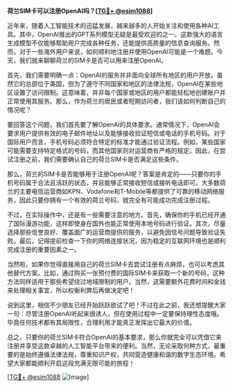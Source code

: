 **荷兰SIM卡可以注册OpenAI吗？[[TG💪+ @esim1088](https://t.me/s/esim1088)]**

近年来，随着人工智能技术的迅猛发展，越来越多的人开始关注和使用各种AI工具。其中，OpenAI推出的GPT系列模型无疑是最受欢迎的之一。这款强大的语言生成模型不仅能够帮助用户完成各种任务，还能提供高质量的信息查询服务。然而，对于一些海外用户来说，如何顺利地注册并使用OpenAI可能是一个难题。今天，我们就来聊聊荷兰的SIM卡是否可以用来注册OpenAI。

首先，我们需要明确一点：OpenAI的服务并非面向全球所有地区的用户开放。虽然它的总部位于美国，但为了遵守不同国家和地区的法律法规，OpenAI在某些地区设置了访问限制。这意味着，并非每个国家或地区的用户都能轻松地创建账户并正常使用其服务。那么，作为荷兰的居民或者短期访问者，我们该如何判断自己的情况呢？

要回答这个问题，我们首先要了解OpenAI的具体要求。通常情况下，OpenAI会要求用户提供有效的电子邮件地址以及能够接收验证短信或电话的手机号码。对于国际用户而言，手机号码必须符合特定的标准才能通过验证流程。例如，某些国家可能需要支持特定格式的号码，而其他国家则对运营商有严格的规定。因此，在尝试注册之前，我们需要确认自己的荷兰SIM卡是否满足这些条件。

那么，荷兰的SIM卡是否能够用于注册OpenAI呢？答案是肯定的——只要你的手机号码属于合法且活跃的状态，并且能够正常接收短信或接听电话即可。大多数荷兰的主要电信运营商如KPN、Vodafone和T-Mobile等都提供了可靠的移动网络服务，因此只要你拥有一个有效的荷兰号码，就完全有可能成功完成注册过程。

不过，在实际操作中，还是有一些需要注意的地方。首先，确保你的手机已经开通了国际漫游功能，这样即使身在国外也能正常使用本地号码进行验证。其次，尽量选择那些信誉良好、覆盖面广的运营商提供的服务，以避免因信号问题导致验证失败。最后，记得提前检查一下你的网络连接状况，因为稳定的互联网环境也是顺利完成注册的重要因素之一。

当然啦，如果你觉得直接用自己的荷兰SIM卡去尝试注册有点麻烦，也可以考虑其他替代方案。比如，通过购买一张预付费的国际SIM卡来获取一个新的号码，这种方法同样适用于那些希望绕过地域限制的用户。当然，这需要额外花费时间和金钱来处理相关事宜，所以权衡利弊后再做决定吧！

说到这里，相信不少朋友已经开始跃跃欲试了吧！不过在此之前，我还想提醒大家一句：尽管注册OpenAI听起来很诱人，但在使用过程中一定要保持理性态度哦。毕竟任何技术都有其局限性，合理利用才能真正发挥出它最大的价值。

总之，只要你的荷兰SIM卡符合OpenAI的基本要求，那么你就完全可以凭借它来注册并享受这款卓越的人工智能平台带来的便利。当然，无论采取何种方式，最重要的是始终遵循法律法规，尊重知识产权，共同营造健康和谐的数字生态环境。希望大家都能顺利开启这段充满无限可能的旅程！

[[TG💪+ @esim1088](https://t.me/s/esim1088) ![Image](https://i.postimg.cc/4NQfJmqS/Snipaste-2025-05-13-00-14-12.png)]
